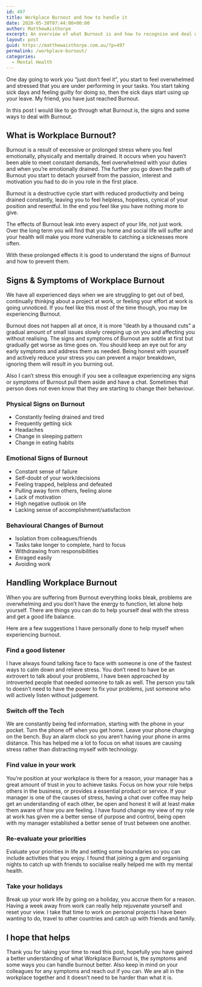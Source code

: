```yaml
---
id: 497
title: Workplace Burnout and how to handle it
date: 2020-05-30T07:44:00+00:00
author: MatthewAisthorpe
excerpt: An overview of what Burnout is and how to recognise and deal with the symptoms.
layout: post
guid: https://matthewaisthorpe.com.au/?p=497
permalink: /workplace-burnout/
categories:
  - Mental Health
---
```

One day going to work you &#8220;just don&#8217;t feel it&#8221;, you start to feel overwhelmed and stressed that you are under performing in your tasks. You start taking sick days and feeling guilty for doing so, then the sick days start using up your leave. My friend, you have just reached Burnout. 

In this post I would like to go through what Burnout is, the signs and some ways to deal with Burnout.

## What is Workplace Burnout?

Burnout is a result of excessive or prolonged stress where you feel emotionally, physically and mentally drained. It occurs when you haven&#8217;t been able to meet constant demands, feel overwhelmed with your duties and when you&#8217;re emotionally drained. The further you go down the path of Burnout you start to detach yourself from the passion, interest and motivation you had to do in you role in the first place.

Burnout is a destructive cycle start with reduced productivity and being drained constantly, leaving you to feel helpless, hopeless, cynical of your position and resentful. In the end you feel like you have nothing more to give.

The effects of Burnout leak into every aspect of your life, not just work. Over the long term you will find that you home and social life will suffer and your health will make you more vulnerable to catching a sicknesses more often.

With these prolonged effects it is good to understand the signs of Burnout and how to prevent them.

## Signs & Symptoms of Workplace Burnout

We have all experienced days when we are struggling to get out of bed, continually thinkjng about a project at work, or feeling your effort at work is going unnoticed. If you feel like this most of the time though, you may be experiencing Burnout.

Burnout does not happen all at once, it is more &#8220;death by a thousand cuts&#8221; a gradual amount of small issues slowly creeping up on you and affecting you without realising. The signs and symptoms of Burnout are subtle at first but gradually get worse as time goes on. You should keep an eye out for any early symptoms and address them as needed. Being honest with yourself and actively reduce your stress you can prevent a major breakdown, ignoring them will result in you burning out.

Also I can&#8217;t stress this enough if you see a colleague experiencing any signs or symptoms of Burnout pull them aside and have a chat. Sometimes that person does not even know that they are starting to change their behaviour. 

### Physical Signs on Burnout

  * Constantly feeling drained and tired
  * Frequently getting sick
  * Headaches 
  * Change in sleeping pattern
  * Change in eating habits

### Emotional Signs of Burnout

  * Constant sense of failure
  * Self-doubt of your work/decisions
  * Feeling trapped, helpless and defeated
  * Pulling away form others, feeling alone
  * Lack of motivation
  * High negative outlook on life
  * Lacking sense of accomplishment/satisfaction

### Behavioural Changes of Burnout

  * Isolation from colleagues/friends
  * Tasks take longer to complete, hard to focus
  * Withdrawing from responsibilities
  * Enraged easily
  * Avoiding work

## Handling Workplace Burnout

When you are suffering from Burnout everything looks bleak, problems are overwhelming and you don&#8217;t have the energy to function, let alone help yourself. There are things you can do to help yourself deal with the stress and get a good life balance.  
  
Here are a few suggestions I have personally done to help myself when experiencing burnout.

### Find a good listener

I have always found talking face to face with someone is one of the fastest ways to calm down and relieve stress.&nbsp;You don&#8217;t need to have be an extrovert to talk about your problems, I have been approached by introverted people that needed someone to talk as well. The person you talk to doesn’t need to have the power to fix your problems, just someone who will actively listen without judgement.

### Switch off the Tech

We are constantly being fed information, starting with the phone in your pocket. Turn the phone off when you get home. Leave your phone charging on the bench. Buy an alarm clock so you aren&#8217;t having your phone in arms distance. This has helped me a lot to focus on what issues are causing stress rather than distracting myself with technology.

### **Find value in your work**

You&#8217;re position at your workplace is there for a reason, your manager has a great amount of trust in you to achieve tasks. Focus on how your role helps others in the business, or provides a essential product or service.&nbsp;If your manager is one of the causes of stress, having a chat over coffee may help get an understanding of each other, be open and honest it will at least make them aware of how you are feeling. I have found change my view of my role at work has given me a better sense of purpose and control, being open with my manager established a better sense of trust between one another.

### Re-evaluate your priorities

Evaluate your priorities in life and setting some boundaries so you can include activities that you enjoy. I found that joining a gym and organising nights to catch up with friends to socialise really helped me with my mental health.

### Take your holidays

Break up your work life by going on a holiday, you accrue them for a reason. Having a week away from work can really help rejuvenate yourself and reset your view. I take that time to work on personal projects I have been wanting to do, travel to other countries and catch up with friends and family.

## I hope that helps

Thank you for taking your time to read this post, hopefully you have gained a better understanding of what Workplace Burnout is, the symptoms and some ways you can handle burnout better. Also keep in mind on your colleagues for any symptoms and reach out if you can. We are all in the workplace together and it doesn&#8217;t need to be harder than what it is.